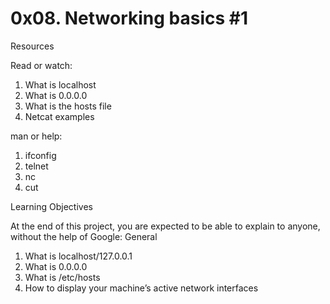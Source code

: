 # 0x08. Networking basics #1

Resources

Read or watch:

1. What is localhost
2. What is 0.0.0.0
3. What is the hosts file
4. Netcat examples

man or help:

1. ifconfig
2. telnet
3. nc
4. cut

Learning Objectives

At the end of this project, you are expected to be able to explain to anyone, without the help of Google:
General

1. What is localhost/127.0.0.1
2. What is 0.0.0.0
3. What is /etc/hosts
4. How to display your machine’s active network interfaces

